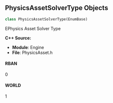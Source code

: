 ## PhysicsAssetSolverType Objects

```python
class PhysicsAssetSolverType(EnumBase)
```

EPhysics Asset Solver Type

**C++ Source:**

- **Module**: Engine
- **File**: PhysicsAsset.h

<a id="unreal.PhysicsAssetSolverType.RBAN"></a>

#### RBAN

0

<a id="unreal.PhysicsAssetSolverType.WORLD"></a>

#### WORLD

1

<a id="unreal.ConstraintFrame"></a>